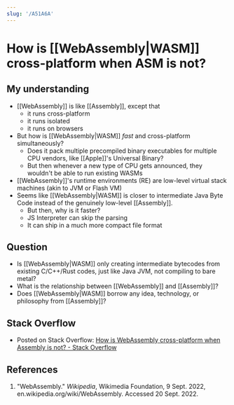 ```yaml
---
slug: '/A51A6A'
---
```


# How is [[WebAssembly|WASM]] cross-platform when ASM is not?

## My understanding

- [[WebAssembly]] is like [[Assembly]], except that
  - it runs cross-platform
  - it runs isolated
  - it runs on browsers
- But how is [[WebAssembly|WASM]] _fast_ and cross-platform simultaneously?
  - Does it pack multiple precompiled binary executables for multiple CPU vendors, like [[Apple]]'s Universal Binary?
  - But then whenever a new type of CPU gets announced, they wouldn't be able to run existing WASMs
- [[WebAssembly]]'s runtime environments (RE) are low-level virtual stack machines (akin to JVM or Flash VM)
- Seems like [[WebAssembly|WASM]] is closer to intermediate Java Byte Code instead of the genuinely low-level [[Assembly]].
  - But then, why is it faster?
  - JS Interpreter can skip the parsing
  - It can ship in a much more compact file format

## Question

- Is [[WebAssembly|WASM]] only creating intermediate bytecodes from existing C/C++/Rust codes, just like Java JVM, not compiling to bare metal?
- What is the relationship between [[WebAssembly]] and [[Assembly]]?
- Does [[WebAssembly|WASM]] borrow any idea, technology, or philosophy from [[Assembly]]?

## Stack Overflow

- Posted on Stack Overflow: [How is WebAssembly cross-platform when Assembly is not? - Stack Overflow](https://stackoverflow.com/questions/73790881/how-is-webassembly-cross-platform-when-assembly-is-not)

## References

1. "WebAssembly." _Wikipedia_, Wikimedia Foundation, 9 Sept. 2022, en.wikipedia.org/wiki/WebAssembly. Accessed 20 Sept. 2022.
